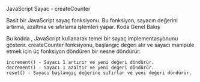 JavaScript Sayac - createCounter

Basit bir JavaScript sayaç fonksiyonu. Bu fonksiyon, sayacın değerini artırma, azaltma ve sıfırlama işlemleri yapar.
Koda Genel Bakış

Bu kodda , JavaScript kullanarak temel bir sayaç implementasyonunu gösterir. createCounter fonksiyonu, başlangıç değeri alır ve sayacı manipüle etmek için üç fonksiyon döndüren bir nesne döndürür:

    increment() - Sayacı 1 artırır ve yeni değeri döndürür.
    decrement() - Sayacı 1 azaltır ve yeni değeri döndürür.
    reset() - Sayacı başlangıç değerine sıfırlar ve yeni değeri döndürür.

